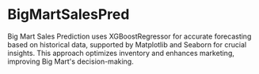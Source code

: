 # BigMartSalesPred
Big Mart Sales Prediction uses XGBoostRegressor for accurate forecasting based on historical data, supported by Matplotlib and Seaborn for crucial insights. This approach optimizes inventory and enhances marketing, improving Big Mart's decision-making.
